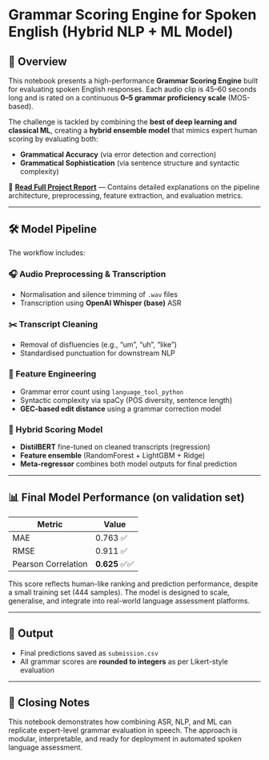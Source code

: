 # Grammar Scoring Engine for Spoken English (Hybrid NLP + ML Model)

## 📘 Overview

This notebook presents a high-performance **Grammar Scoring Engine** built for evaluating spoken English responses. Each audio clip is 45–60 seconds long and is rated on a continuous **0–5 grammar proficiency scale** (MOS-based).

The challenge is tackled by combining the **best of deep learning and classical ML**, creating a **hybrid ensemble model** that mimics expert human scoring by evaluating both:
- **Grammatical Accuracy** (via error detection and correction)
- **Grammatical Sophistication** (via sentence structure and syntactic complexity)

📄 **[Read Full Project Report](https://github.com/Mochoye/Grammar-Scoring-Engine-for-Voice-Samples-SHL/blob/main/Grammar%20Scoring%20Report.docx)** — Contains detailed explanations on the pipeline architecture, preprocessing, feature extraction, and evaluation metrics.

---

## 🛠️ Model Pipeline

The workflow includes:

### 🎧 Audio Preprocessing & Transcription
- Normalisation and silence trimming of `.wav` files
- Transcription using **OpenAI Whisper (base)** ASR

### ✂️ Transcript Cleaning
- Removal of disfluencies (e.g., “um”, “uh”, “like”)
- Standardised punctuation for downstream NLP

### 🧩 Feature Engineering
- Grammar error count using `language_tool_python`
- Syntactic complexity via spaCy (POS diversity, sentence length)
- **GEC-based edit distance** using a grammar correction model

### 🤖 Hybrid Scoring Model
- **DistilBERT** fine-tuned on cleaned transcripts (regression)
- **Feature ensemble** (RandomForest + LightGBM + Ridge)
- **Meta-regressor** combines both model outputs for final prediction

---

## 📊 Final Model Performance (on validation set)

| Metric         | Value    |
|----------------|----------|
| MAE            | 0.763 ✅ |
| RMSE           | 0.911 ✅ |
| Pearson Correlation | **0.625** ✅✅ |

This score reflects human-like ranking and prediction performance, despite a small training set (444 samples). The model is designed to scale, generalise, and integrate into real-world language assessment platforms.

---

## 📁 Output
- Final predictions saved as `submission.csv`
- All grammar scores are **rounded to integers** as per Likert-style evaluation

---

## 🏁 Closing Notes
This notebook demonstrates how combining ASR, NLP, and ML can replicate expert-level grammar evaluation in speech. The approach is modular, interpretable, and ready for deployment in automated spoken language assessment.
